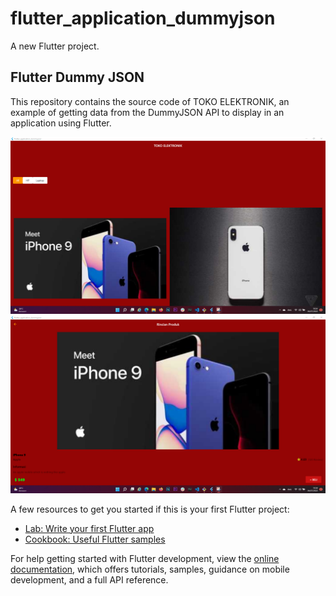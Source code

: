 # flutter_application_dummyjson

A new Flutter project.

## Flutter Dummy JSON

This repository contains the source code of TOKO ELEKTRONIK, an example of getting data from the DummyJSON API to display in an application using Flutter.

![Logo](https://github.com/Ridwan-Slstyo/AAS_flutter_application_dummyjson/blob/b1d6fc8c4ebcbc1eb3b7a5b43494abd13a89f6e7/layout.png)
![Logo](https://github.com/Ridwan-Slstyo/AAS_flutter_application_dummyjson/blob/ee1fba3294a9d0efb5b7680bcb4b816a136586e7/Kesesuaian%20konten%20data%20yang%20ditampilkan.png)


A few resources to get you started if this is your first Flutter project:

- [Lab: Write your first Flutter app](https://docs.flutter.dev/get-started/codelab)
- [Cookbook: Useful Flutter samples](https://docs.flutter.dev/cookbook)

For help getting started with Flutter development, view the
[online documentation](https://docs.flutter.dev/), which offers tutorials,
samples, guidance on mobile development, and a full API reference.
